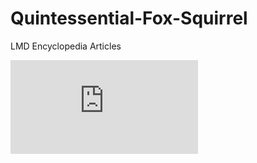 # Quintessential-Fox-Squirrel
LMD Encyclopedia Articles


![HTML Element center](https://github.com/snagy22000/Quintessential-Fox-Squirrel/blob/master/center.md)
